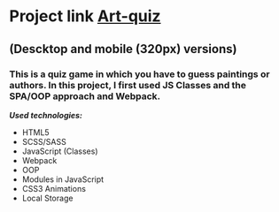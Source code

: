 # Project link [Art-quiz](https://constantinetu-art-quiz.netlify.app/) 
## (Descktop and mobile (320px) versions)

### This is a quiz game in which you have to guess paintings or authors. In this project, I first used JS Classes and the SPA/OOP approach and Webpack.

***Used technologies:***
- HTML5
- SCSS/SASS
- JavaScript (Classes)
- Webpack
- OOP
- Modules in JavaScript
- CSS3 Animations
- Local Storage

